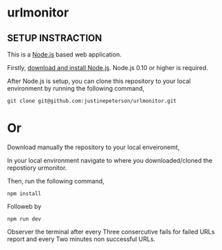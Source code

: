 # urlmonitor

## SETUP INSTRACTION
This is a [Node.js](https://nodejs.org/en/) based web application.

Firstly, [download and install Node.js](https://nodejs.org/en/download/).
Node.js 0.10 or higher is required.

After Node.js is setup, you can clone this repository to your local environment by running the following command,
```
git clone git@github.com:justinepeterson/urlmonitor.git
```
# Or
Download manually the repository to your local enveironemt,

In your local environment navigate to where you downloaded/cloned the repostiory urmonitor.

Then, run the following command,
```
npm install
```
Followeb by
```
npm run dev
```
Observer the terminal after every Three consercutive fails for failed URLs report and every Two minutes non successful URLs.
